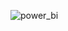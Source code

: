 ![power_bi](https://github.com/Yathin-B-N/Power_Bi/assets/116481046/d00c29ff-1ae5-4c49-a6a1-cbd2db010e7d)
